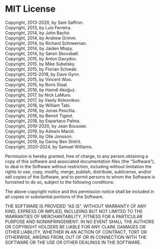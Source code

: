 # MIT License

Copyright, 2013-2020, by Sam Saffron.  
Copyright, 2013, by Luís Ferreira.  
Copyright, 2014, by John Bachir.  
Copyright, 2014, by Andrew Grimm.  
Copyright, 2014, by Richard Schneeman.  
Copyright, 2014, by Jaiden Mispy.  
Copyright, 2014, by Søren Skovsbøll.  
Copyright, 2015, by Anton Davydov.  
Copyright, 2015, by Mike Subelsky.  
Copyright, 2015, by Florian Schwab.  
Copyright, 2015-2018, by Dave Gynn.  
Copyright, 2015, by Vincent Woo.  
Copyright, 2015, by Boris Staal.  
Copyright, 2016, by Hamdi Akoğuz.  
Copyright, 2017, by Nick LaMuro.  
Copyright, 2017, by Vasily Kolesnikov.  
Copyright, 2018, by William Tabi.  
Copyright, 2018, by Jonas Peschla.  
Copyright, 2018, by Benoit Tigeot.  
Copyright, 2018, by Espartaco Palma.  
Copyright, 2019-2020, by Jean Boussier.  
Copyright, 2019, by Ashwin Maroli.  
Copyright, 2019, by Olle Jonsson.  
Copyright, 2019, by Danny Ben Shitrit.  
Copyright, 2020-2024, by Samuel Williams.  

Permission is hereby granted, free of charge, to any person obtaining a copy
of this software and associated documentation files (the "Software"), to deal
in the Software without restriction, including without limitation the rights
to use, copy, modify, merge, publish, distribute, sublicense, and/or sell
copies of the Software, and to permit persons to whom the Software is
furnished to do so, subject to the following conditions:

The above copyright notice and this permission notice shall be included in all
copies or substantial portions of the Software.

THE SOFTWARE IS PROVIDED "AS IS", WITHOUT WARRANTY OF ANY KIND, EXPRESS OR
IMPLIED, INCLUDING BUT NOT LIMITED TO THE WARRANTIES OF MERCHANTABILITY,
FITNESS FOR A PARTICULAR PURPOSE AND NONINFRINGEMENT. IN NO EVENT SHALL THE
AUTHORS OR COPYRIGHT HOLDERS BE LIABLE FOR ANY CLAIM, DAMAGES OR OTHER
LIABILITY, WHETHER IN AN ACTION OF CONTRACT, TORT OR OTHERWISE, ARISING FROM,
OUT OF OR IN CONNECTION WITH THE SOFTWARE OR THE USE OR OTHER DEALINGS IN THE
SOFTWARE.
